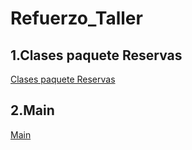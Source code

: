 ﻿# Refuerzo_Taller
## 1.Clases paquete Reservas
[Clases paquete Reservas](https://github.com/GuamanFrancis/Taller/tree/main/src/Reservas)
## 2.Main
[Main](https://github.com/GuamanFrancis/Taller/blob/main/src/Main.java)
